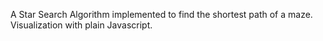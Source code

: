 A Star Search Algorithm implemented to find the shortest path of a maze. Visualization with plain Javascript.
